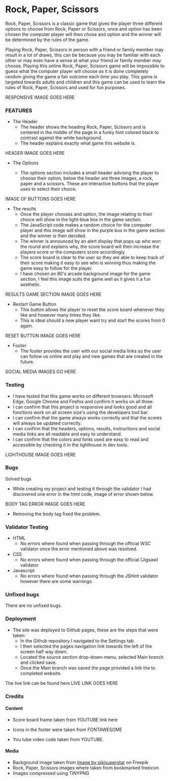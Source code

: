 # Rock, Paper, Scissors

Rock, Paper, Scissors is a classic game that gives the player three different options to choose from Rock, Paper or Scissors, once and option has been chosen the computer player will then chose and option and the winner will be determined by the rules of the game.

Playing  Rock, Paper, Scissors in person with a friend or family member may result in a lot of draws, this can be because you may be familiar with each other or may even have a sense at what your friend or family member may choose. Playing this online Rock, Paper, Scissors game will be impossible to guess what the computer player will choose as it is done completely random giving the game a fair outcome each time you play.
This game is targeted towards adults and children and this game can be used to learn the rules of Rock, Paper, Scissors and used for fun purposes.

RESPONSIVE IMAGE GOES HERE

### FEATURES  

- The Header
  - The header shows the heading  Rock, Paper, Scissors and is centered in the middle of the page in a funky font colored black to contrast against the white background.
  - The header explains exactly what game this website is.

HEADER IMAGE GOES HERE
  
- The Options
  
  - The options section includes a small header advising the player to choose their option, below the header are three images, a rock, paper and a scissors. These are interactive buttons that the player uses to select their choice.

IMAGE OF BUTTONS GOES HERE

- The results
  - Once the player chooses and option, the image relating to their choice will show in the light-blue box in the game section.
  - The JavaScript code makes a random choice for the computer player and this image will show in the purple box in the game section and the winner is then decided.
  - The winner is announced by an alert display that pops up who won the round and explains why, the score board will then increase the players score or the computers score accordingly.
  - The score board is clear to the user so they are able to keep track of their score making it easy to see who is winning thus making the game easy to follow for the player.
  - I have chosen an 80's arcade background image for the game section, I feel this image suits the game well as it gives it a fun aesthetic.
  
RESULTS GAME SECTION IMAGE GOES HERE

- Restart Game Button
  - This button allows the player to reset the score board whenever they like and however many times they like.
  - This is ideal should a new player want try and start the scores from 0 again.
  
RESET BUTTON IMAGE GOES HERE

- Footer
  - The footer provides the user with our social media links so the user can follow us online and play and new games that are created in the future.

SOCIAL MEDIA IMAGES GO HERE

### Testing

- I have tested that this game works on different browsers: Microsoft Edge, Google Chrome and Firefox and confirm it works on all three.
- I can confirm that this project is responsive and looks good and all functions work on all screen size's using the developers tool bar.
- I can confirm that the game always works correctly and that the scores will always be updated correctly.
- I can confirm that the headers, options, results, instructions and social media links are all readable and easy to understand.
- I can confirm that the colors and fonts used are easy to read and accessible by checking it in the lighthouse in dev tools.

LIGHTHOUSE IMAGE GOES HERE

### Bugs

Solved bugs

- While creating my project and testing it through the validator I had discovered one error in the html code, image of error shown below.

BODY TAG ERROR IMAGE GOES HERE

- Removing the body tag fixed the problem.

### Validator Testing

- HTML
  - No errors where found when passing through the official W3C validator once the error mentioned above was resolved.
- CSS
  - No errors where found when passing through the official (Jigsaw) validator
- Javascript
  - No errors where found when passing through the JSHint validator however there are some warnings.

### Unfixed bugs

There are no unfixed bugs.

### Deployment

- The site was deployed to Github pages, these are the steps that were taken:
  - In the Github repository I navigated to the Settings tab.
  - I then selected the pages navigation link towards the left of the screen half way down.
  - Located the source section drop-down-menu, selected Main branch and clicked save.
  - Once the Main branch was saved the page provided a link the to completed website.

The live link can be found here LIVE LINK GOES HERE

### Credits

#### Content

- Score board frame taken from YOUTUBE link here

- Icons in the footer were taken from FONTAWESOME

- You tube video code taken from YOUTUBE.

#### Media

- Background image taken from <a href="https://www.freepik.com/free-vector/80-s-geometric-colorful-decorative-background_5061980.htm#query=80s%20background&position=3&from_view=keyword&track=ais">Image by pikisuperstar</a> on Freepik
- Rock, Paper, Scissors images where taken from bookmarked freeicon
- Images compressed using TINYPNG
